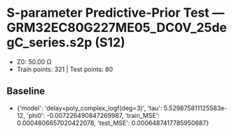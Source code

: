 # S-parameter Predictive-Prior Test — GRM32EC80G227ME05_DC0V_25degC_series.s2p (S12)
- Z0: 50.00 Ω
- Train points: 321  |  Test points: 80

## Baseline
- {'model': 'delay+poly_complex_logf(deg=3)', 'tau': 5.529875811125583e-12, 'phi0': -0.007226490847269987, 'train_MSE': 0.0004806657020422078, 'test_MSE': 0.0006487417785950687}